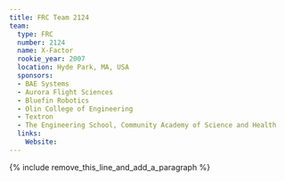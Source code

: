 ```yaml
---
title: FRC Team 2124
team:
  type: FRC
  number: 2124
  name: X-Factor
  rookie_year: 2007
  location: Hyde Park, MA, USA
  sponsors:
  - BAE Systems
  - Aurora Flight Sciences
  - Bluefin Robotics
  - Olin College of Engineering
  - Textron
  - The Engineering School, Community Academy of Science and Health
  links:
    Website:
---
```


{% include remove_this_line_and_add_a_paragraph %}